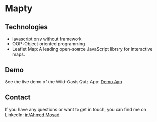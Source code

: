 # Mapty

## Technologies
- javascript only without framework
- OOP :Object-oriented programming
- Leaflet Map: A leading open-source JavaScript library for interactive maps.

## Demo
See the live demo of the Wild-Oasis Quiz App: [Demo App](https://mapty-ahmed1999.netlify.app)

## Contact
If you have any questions or want to get in touch, you can find me on LinkedIn: [in/Ahmed Mosad](https://www.linkedin.com/in/ahmed-mosad-5ab36b285/)
